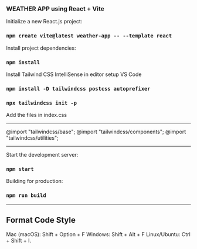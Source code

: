 ### WEATHER APP using React + Vite
Initialize a new React.js project:

### `npm create vite@latest weather-app -- --template react`
Install project dependencies:
### `npm install`

Install Tailwind CSS IntelliSense in editor setup VS Code

### `npm install -D tailwindcss postcss autoprefixer`

### `npx tailwindcss init -p`

Add the files in index.css
******************************************
@import "tailwindcss/base";
@import "tailwindcss/components";
@import "tailwindcss/utilities";
*******************************************

Start the development server: 

### `npm start`

Building for production: 

### `npm run build`

----------------
Format Code Style
----------------
Mac (macOS): Shift + Option + F 
Windows: Shift + Alt + F
Linux/Ubuntu: Ctrl + Shift + I.